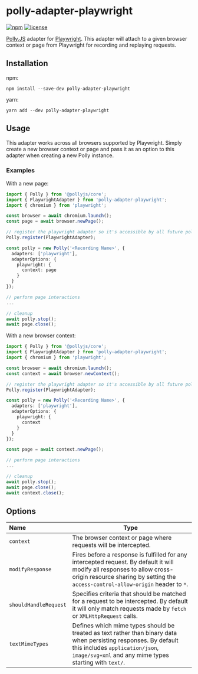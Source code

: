 # polly-adapter-playwright

[![npm](https://shields.io/npm/v/polly-adapter-playwright)](https://www.npmjs.com/package/polly-adapter-playwright)
[![license](https://shields.io/github/license/redabacha/polly-adapter-playwright)](https://github.com/redabacha/polly-adapter-playwright/blob/main/LICENSE)

[Polly.JS](https://netflix.github.io/pollyjs/#/) adapter for [Playwright](https://playwright.dev/). This adapter will attach to a given browser context or page from Playwright for recording and replaying requests.

## Installation

npm:

```
npm install --save-dev polly-adapter-playwright
```

yarn:

```
yarn add --dev polly-adapter-playwright
```

## Usage

This adapter works across all browsers supported by Playwright. Simply create a new browser context or page and pass it as an option to this adapter when creating a new Polly instance.

### Examples

With a new page:

```ts
import { Polly } from '@pollyjs/core';
import { PlaywrightAdapter } from 'polly-adapter-playwright';
import { chromium } from 'playwright';

const browser = await chromium.launch();
const page = await browser.newPage();

// register the playwright adapter so it's accessible by all future polly instances
Polly.register(PlaywrightAdapter);

const polly = new Polly('<Recording Name>', {
  adapters: ['playwright'],
  adapterOptions: {
    playwright: {
      context: page
    }
  }
});

// perform page interactions
...

// cleanup
await polly.stop();
await page.close();
```

With a new browser context:

```ts
import { Polly } from '@pollyjs/core';
import { PlaywrightAdapter } from 'polly-adapter-playwright';
import { chromium } from 'playwright';

const browser = await chromium.launch();
const context = await browser.newContext();

// register the playwright adapter so it's accessible by all future polly instances
Polly.register(PlaywrightAdapter);

const polly = new Polly('<Recording Name>', {
  adapters: ['playwright'],
  adapterOptions: {
    playwright: {
      context
    }
  }
});

const page = await context.newPage();

// perform page interactions
...

// cleanup
await polly.stop();
await page.close();
await context.close();
```

## Options

| Name                  | Type                                                                                                                                                                                                         |
| :-------------------- | ------------------------------------------------------------------------------------------------------------------------------------------------------------------------------------------------------------ |
| `context`             | The browser context or page where requests will be intercepted.                                                                                                                                              |
| `modifyResponse`      | Fires before a response is fulfilled for any intercepted request. By default it will modify all responses to allow cross-origin resource sharing by setting the `access-control-allow-origin` header to `*`. |
| `shouldHandleRequest` | Specifies criteria that should be matched for a request to be intercepted. By default it will only match requests made by `fetch` or `XMLHttpRequest` calls.                                                 |
| `textMimeTypes`       | Defines which mime types should be treated as text rather than binary data when persisting responses. By default this includes `application/json`, `image/svg+xml` and any mime types starting with `text/`. |
